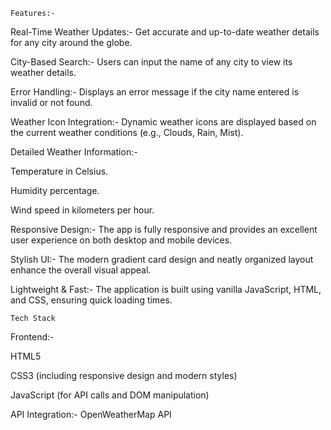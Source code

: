     Features:-
    
Real-Time Weather Updates:- Get accurate and up-to-date weather details for any city around the globe.

City-Based Search:- Users can input the name of any city to view its weather details.

Error Handling:- Displays an error message if the city name entered is invalid or not found.

Weather Icon Integration:- Dynamic weather icons are displayed based on the current weather conditions (e.g., Clouds, Rain, Mist).

Detailed Weather Information:-

Temperature in Celsius.

Humidity percentage.

Wind speed in kilometers per hour.

Responsive Design:- The app is fully responsive and provides an excellent user experience on both desktop and mobile devices.

Stylish UI:- The modern gradient card design and neatly organized layout enhance the overall visual appeal.

Lightweight & Fast:- The application is built using vanilla JavaScript, HTML, and CSS, ensuring quick loading times.

    Tech Stack
Frontend:-

HTML5

CSS3 (including responsive design and modern styles)

JavaScript (for API calls and DOM manipulation)

API Integration:- OpenWeatherMap API
